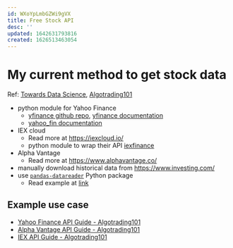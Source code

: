 ```yaml
---
id: WXoYpLmbGZWi9gVX
title: Free Stock API
desc: ''
updated: 1642631793816
created: 1626513463054
---
```

# My current method to get stock data

Ref: [Towards Data Science](https://towardsdatascience.com/best-5-free-stock-market-apis-in-2019-ad91dddec984), [Algotrading101](https://algotrading101.com/learn/yfinance-guide/)

- python module for Yahoo Finance
    - [yfinance github repo](https://github.com/ranaroussi/yfinance), [yfinance documentation](https://pypi.org/project/yfinance/)
    - [yahoo_fin documentation](http://theautomatic.net/yahoo_fin-documentation/)
- IEX cloud
    - Read more at <https://iexcloud.io/>
    - python module to wrap their API [iexfinance](https://addisonlynch.github.io/iexfinance/stable/)
- Alpha Vantage
    - Read more at <https://www.alphavantage.co/>
- manually download historical data from <https://www.investing.com/>
- use [`pandas-datareader`](https://pydata.github.io/pandas-datareader/) Python package
    - Read example at [link](https://thecleverprogrammer.com/2021/03/22/pandas-datareader-using-python-tutorial/)

## Example use case

- [Yahoo Finance API Guide - Algotrading101](https://algotrading101.com/learn/yahoo-finance-api-guide/)
- [Alpha Vantage API Guide - Algotrading101](https://algotrading101.com/learn/alpha-vantage-guide/)
- [IEX API Guide - Algotrading101](https://algotrading101.com/learn/iex-api-guide/)
